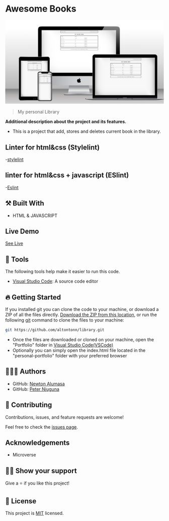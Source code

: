 

# Awesome Books
<img src="img/library-img.png">

> My personal Library

**Additional description about the project and its features.**
- This is a project that add, stores and deletes current book in the library. 

## Linter for html&css (Stylelint)
-[stylelint](https://github.com/microverseinc/linters-config/tree/master/html-css)

## linter for html&css + javascript (ESlint)
-[Eslint](https://github.com/microverseinc/linters-config/tree/master/html-css-js)

## ⚒️ Built With

- HTML & JAVASCRIPT

## Live Demo
[See Live](https://altontonn.github.io/library/)

## 🧰 Tools

The following tools help make it easier to run this code.

- [Visual Studio Code](https://code.visualstudio.com/): A source code editor

## 🔥 Getting Started

If you installed git you can clone the code to your machine, or download a ZIP of all the files directly.
[Download the ZIP from this location](https://github.com/altontonn/library/archive/refs/heads/main.zip), or run the following [git](https://git-scm.com/downloads) command to clone the files to your machine:

```bash
git https://github.com/altontonn/library.git
```

- Once the files are downloaded or cloned on your machine, open the "Portfolio" folder in [Visual Studio Code(VSCode)](https://code.visualstudio.com/)
- Optionally you can simply open the index.html file located in the "personal-portfolio" folder with your preferred browser

## 🙎🏾‍♂️ Authors

- GitHub: [Newton Alumasa](https://github.com/altontonn)
- GitHub: [Peter Njuguna](https://github.com/peterboro)

## 🤝 Contributing

Contributions, issues, and feature requests are welcome!

Feel free to check the [issues page](https://github.com/altontonn/library/issues).

## Acknowledgements

- Microverse

## 👊🏾 Show your support

Give a ⭐️ if you like this project!

## 📝 License

This project is [MIT](./LICENSE) licensed.
